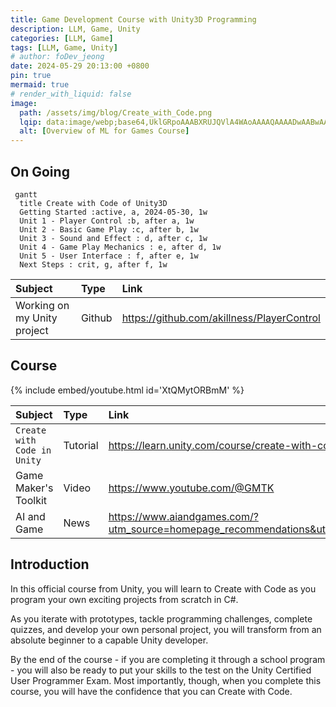 ```yaml
---
title: Game Development Course with Unity3D Programming
description: LLM, Game, Unity
categories: [LLM, Game]
tags: [LLM, Game, Unity]
# author: foDev_jeong
date: 2024-05-29 20:13:00 +0800
pin: true
mermaid: true
# render_with_liquid: false
image:
  path: /assets/img/blog/Create_with_Code.png
  lqip: data:image/webp;base64,UklGRpoAAABXRUJQVlA4WAoAAAAQAAAADwAABwAAQUxQSDIAAAARL0AmbZurmr57yyIiqE8oiG0bejIYEQTgqiDA9vqnsUSI6H+oAERp2HZ65qP/VIAWAFZQOCBCAAAA8AEAnQEqEAAIAAVAfCWkAALp8sF8rgRgAP7o9FDvMCkMde9PK7euH5M1m6VWoDXf2FkP3BqV0ZYbO6NA/VFIAAAA
  alt: [Overview of ML for Games Course]
---
```


## On Going 

```mermaid
 gantt
  title Create with Code of Unity3D
  Getting Started :active, a, 2024-05-30, 1w
  Unit 1 - Player Control :b, after a, 1w
  Unit 2 - Basic Game Play :c, after b, 1w
  Unit 3 - Sound and Effect : d, after c, 1w
  Unit 4 - Game Play Mechanics : e, after d, 1w
  Unit 5 - User Interface : f, after e, 1w
  Next Steps : crit, g, after f, 1w
```

| Subject | Type | Link|
| :--- | :--- | :--- |
| Working on my Unity project | Github | <https://github.com/akillness/PlayerControl> |


## Course

{% include embed/youtube.html id='XtQMytORBmM' %}


| Subject | Type | Link|
| :--- | :--- | :--- |
| `Create with Code in Unity` | Tutorial | <https://learn.unity.com/course/create-with-code> |
| Game Maker's Toolkit | Video | <https://www.youtube.com/@GMTK> |
| AI and Game | News | <https://www.aiandgames.com/?utm_source=homepage_recommendations&utm_campaign=872843> |



## Introduction

In this official course from Unity, you will learn to Create with Code as you program your own exciting projects from scratch in C#. 

As you iterate with prototypes, tackle programming challenges, complete quizzes, and develop your own personal project, you will transform from an absolute beginner to a capable Unity developer. 

By the end of the course - if you are completing it through a school program - you will also be ready to put your skills to the test on the Unity Certified User Programmer Exam. Most importantly, though, when you complete this course, you will have the confidence that you can Create with Code. 



<!-- <details markdown="1">
<summary style= "font-size:24px; line-height:24px; font-weight:bold; cursor:pointer;" > Translate to Korean </summary>

* * * 

## 내 가이드를 사용하여 다가오는 모든 트렌드를 따라잡으세요! 


</details> -->